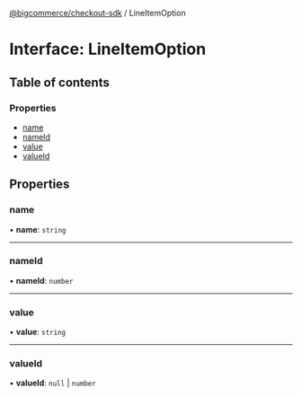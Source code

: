[@bigcommerce/checkout-sdk](../README.md) / LineItemOption

# Interface: LineItemOption

## Table of contents

### Properties

- [name](LineItemOption.md#name)
- [nameId](LineItemOption.md#nameid)
- [value](LineItemOption.md#value)
- [valueId](LineItemOption.md#valueid)

## Properties

### name

• **name**: `string`

___

### nameId

• **nameId**: `number`

___

### value

• **value**: `string`

___

### valueId

• **valueId**: ``null`` \| `number`
